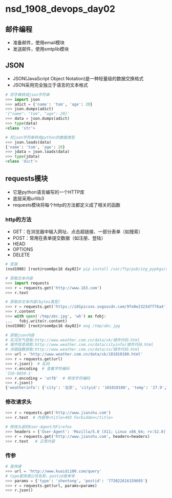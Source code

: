 # nsd_1908_devops_day02

## 邮件编程

- 准备邮件，使用email模块
- 发送邮件，使用smtplib模块

## JSON

- JSON(JavaScript Object Notation)是一种轻量级的数据交换格式
- JSON采用完全独立于语言的文本格式

```python
# 将字典转成json字符串
>>> import json
>>> adict = {'name': 'tom', 'age': 20}
>>> json.dumps(adict)
'{"name": "tom", "age": 20}'
>>> data = json.dumps(adict)
>>> type(data)
<class 'str'>

# 将json字符串转成python的数据类型
>>> json.loads(data)
{'name': 'tom', 'age': 20}
>>> jdata = json.loads(data)
>>> type(jdata)
<class 'dict'>
```

## requests模块

- 它是python语言编写的一个HTTP库
- 底层采用urllib3
- requests模块将每个http的方法都定义成了相关的函数

### http的方法

- GET：在浏览器中输入网址、点击超链接、一部分表单（如搜索）
- POST：常用在表单提交数据（如注册、登陆）
- HEAD
- OPTIONS
- DELETE

```python
# 安装
(nsd1908) [root@room8pc16 day02]# pip install /var/ftp/pub/zzg_pypkgs/requests_pkgs/*

# 获取文本内容
>>> import requests
>>> r = requests.get('http://www.163.com')
>>> r.text

# 获取非文本内容(bytes类型）
>>> r = requests.get('https://i01picsos.sogoucdn.com/9fe8e2323d7f76a4')
>>> r.content
>>> with open('/tmp/abc.jpg', 'wb') as fobj:
...   fobj.write(r.content)
(nsd1908) [root@room8pc16 day02]# eog /tmp/abc.jpg 

# 获取json内容
# 实况天气获取:http://www.weather.com.cn/data/sk/城市代码.html
# 城市信息获取:http://www.weather.com.cn/data/cityinfo/城市代码.html
# 详细指数获取:http://www.weather.com.cn/data/zs/城市代码.html
>>> url = 'http://www.weather.com.cn/data/sk/101010100.html'
>>> r = requests.get(url)
>>> r.json()  # 乱码
>>> r.encoding  # 查看字符编码
'ISO-8859-1'
>>> r.encoding = 'utf8'  # 修改字符编码
>>> r.json()
{'weatherinfo': {'city': '北京', 'cityid': '101010100', 'temp': '27.9',WD': '南风', 'WS': '小于3级', 'SD': '28%', 'AP': '1002hPa', 'njd': '暂无WSE': '<3', 'time': '17:55', 'sm': '2.1', 'isRadar': '1', 'Radar': 'JC_RADAR_AZ9010_JB'}}
```

### 修改请求头

```python
>>> r = requests.get('http://www.jianshu.com')
>>> r.text  # 内容有<title>403 Forbidden</title>

# 修改头部的User-Agent为Firefox
>>> headers = {'User-Agent': 'Mozilla/5.0 (X11; Linux x86_64; rv:52.0) Gecko/20100101 Firefox/52.0'}
>>> r = requests.get('http://www.jianshu.com', headers=headers)
>>> r.text   # 正常内容
```

### 传参

```python
# 查快递
>>> url = 'http://www.kuaidi100.com/query'
# type是快递公司名称，postid是单号
>>> params = {'type': 'shentong', 'postid': '773022616159695'}
>>> r = requests.get(url, params=params)
>>> r.json()
```













